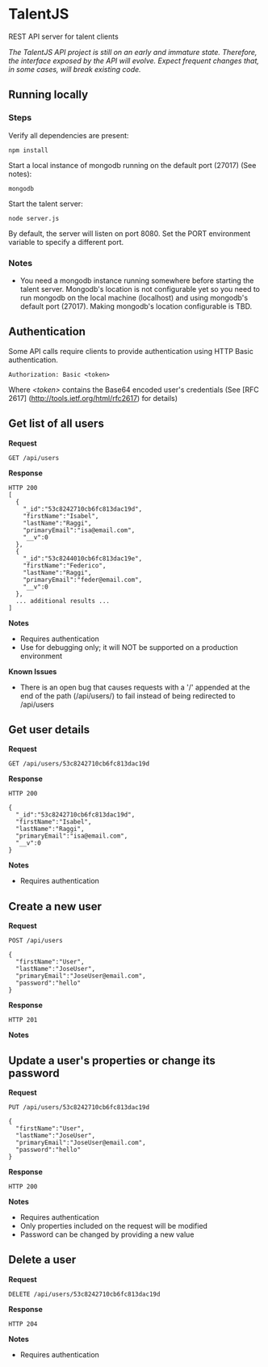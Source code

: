 # TalentJS
REST API server for talent clients

*The TalentJS API project is still on an early and immature state. Therefore, the interface 
exposed by the API will evolve. Expect frequent changes that, in some cases, will break existing code.*   

## Running locally

### Steps

Verify all dependencies are present:

    npm install
  
Start a local instance of mongodb running on the default port (27017) (See notes):

    mongodb

Start the talent server:

    node server.js
    
By default, the server will listen on port 8080. Set the PORT environment variable to specify a different port.

### Notes

- You need a mongodb instance running somewhere before starting the talent server. Mongodb's location is not configurable yet so you need to run mongodb on the local machine (localhost) and using mongodb's default port (27017). Making mongodb's location configurable is TBD. 

## Authentication
Some API calls require clients to provide authentication using HTTP Basic authentication.

    Authorization: Basic <token>
    
Where *&lt;token>* contains the Base64 encoded user's credentials (See [RFC 2617] (http://tools.ietf.org/html/rfc2617) for details)

## Get list of all users
**Request**

    GET /api/users
    
**Response**

    HTTP 200
    [
      {
        "_id":"53c8242710cb6fc813dac19d",
        "firstName":"Isabel",
        "lastName":"Raggi",
        "primaryEmail":"isa@email.com",
        "__v":0
      },
      {
        "_id":"53c8244010cb6fc813dac19e",
        "firstName":"Federico",
        "lastName":"Raggi",
        "primaryEmail":"feder@email.com",
        "__v":0
      },
      ... additional results ...
    ]
    

**Notes**

- Requires authentication
- Use for debugging only; it will NOT be supported on a production environment

**Known Issues**

- There is an open bug that causes requests with a '/' appended at the end of the path (/api/users/) to fail instead of being redirected to /api/users 

## Get user details

**Request**

    GET /api/users/53c8242710cb6fc813dac19d
    
**Response**

    HTTP 200
    
    {
      "_id":"53c8242710cb6fc813dac19d",
      "firstName":"Isabel",
      "lastName":"Raggi",
      "primaryEmail":"isa@email.com",
      "__v":0
    }

**Notes**

- Requires authentication

## Create a new user
**Request**

    POST /api/users
    
    {
      "firstName":"User",
      "lastName":"JoseUser",
      "primaryEmail":"JoseUser@email.com",
      "password":"hello"
    }
    
**Response**

    HTTP 201

**Notes**

## Update a user's properties or change its password
**Request**

    PUT /api/users/53c8242710cb6fc813dac19d
    
    {
      "firstName":"User",
      "lastName":"JoseUser",
      "primaryEmail":"JoseUser@email.com",
      "password":"hello"
    }
    
**Response**

    HTTP 200

**Notes**

- Requires authentication
- Only properties included on the request will be modified
- Password can be changed by providing a new value

## Delete a user
**Request**

    DELETE /api/users/53c8242710cb6fc813dac19d
**Response**

    HTTP 204

**Notes**

- Requires authentication


